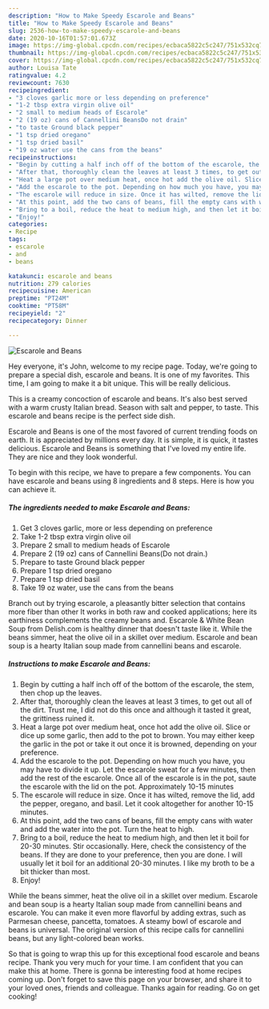 ```yaml
---
description: "How to Make Speedy Escarole and Beans"
title: "How to Make Speedy Escarole and Beans"
slug: 2536-how-to-make-speedy-escarole-and-beans
date: 2020-10-16T01:57:01.673Z
image: https://img-global.cpcdn.com/recipes/ecbaca5822c5c247/751x532cq70/escarole-and-beans-recipe-main-photo.jpg
thumbnail: https://img-global.cpcdn.com/recipes/ecbaca5822c5c247/751x532cq70/escarole-and-beans-recipe-main-photo.jpg
cover: https://img-global.cpcdn.com/recipes/ecbaca5822c5c247/751x532cq70/escarole-and-beans-recipe-main-photo.jpg
author: Louisa Tate
ratingvalue: 4.2
reviewcount: 7630
recipeingredient:
- "3 cloves garlic more or less depending on preference"
- "1-2 tbsp extra virgin olive oil"
- "2 small to medium heads of Escarole"
- "2 (19 oz) cans of Cannellini BeansDo not drain"
- "to taste Ground black pepper"
- "1 tsp dried oregano"
- "1 tsp dried basil"
- "19 oz water use the cans from the beans"
recipeinstructions:
- "Begin by cutting a half inch off of the bottom of the escarole, the stem, then chop up the leaves."
- "After that, thoroughly clean the leaves at least 3 times, to get out all of the dirt. Trust me, I did not do this once and although it tasted it great, the grittiness ruined it."
- "Heat a large pot over medium heat, once hot add the olive oil. Slice or dice up some garlic, then add to the pot to brown. You may either keep the garlic in the pot or take it out once it is browned, depending on your preference."
- "Add the escarole to the pot. Depending on how much you have, you may have to divide it up. Let the escarole sweat for a few minutes, then add the rest of the escarole. Once all of the escarole is in the pot, saute the escarole with the lid on the pot. Approximately 10-15 minutes"
- "The escarole will reduce in size. Once it has wilted, remove the lid, add the pepper, oregano, and basil. Let it cook altogether for another 10-15 minutes."
- "At this point, add the two cans of beans, fill the empty cans with water and add the water into the pot. Turn the heat to high."
- "Bring to a boil, reduce the heat to medium high, and then let it boil for 20-30 minutes. Stir occasionally. Here, check the consistency of the beans. If they are done to your preference, then you are done. I will usually let it boil for an additional 20-30 minutes. I like my broth to be a bit thicker than most."
- "Enjoy!"
categories:
- Recipe
tags:
- escarole
- and
- beans

katakunci: escarole and beans 
nutrition: 279 calories
recipecuisine: American
preptime: "PT24M"
cooktime: "PT58M"
recipeyield: "2"
recipecategory: Dinner

---
```



![Escarole and Beans](https://img-global.cpcdn.com/recipes/ecbaca5822c5c247/751x532cq70/escarole-and-beans-recipe-main-photo.jpg)

Hey everyone, it's John, welcome to my recipe page. Today, we're going to prepare a special dish, escarole and beans. It is one of my favorites. This time, I am going to make it a bit unique. This will be really delicious.

This is a creamy concoction of escarole and beans. It&#39;s also best served with a warm crusty Italian bread. Season with salt and pepper, to taste. This escarole and beans recipe is the perfect side dish.

Escarole and Beans is one of the most favored of current trending foods on earth. It is appreciated by millions every day. It is simple, it is quick, it tastes delicious. Escarole and Beans is something that I've loved my entire life. They are nice and they look wonderful.


To begin with this recipe, we have to prepare a few components. You can have escarole and beans using 8 ingredients and 8 steps. Here is how you can achieve it.

<!--inarticleads1-->

##### The ingredients needed to make Escarole and Beans:

1. Get 3 cloves garlic, more or less depending on preference
1. Take 1-2 tbsp extra virgin olive oil
1. Prepare 2 small to medium heads of Escarole
1. Prepare 2 (19 oz) cans of Cannellini Beans(Do not drain.)
1. Prepare to taste Ground black pepper
1. Prepare 1 tsp dried oregano
1. Prepare 1 tsp dried basil
1. Take 19 oz water, use the cans from the beans


Branch out by trying escarole, a pleasantly bitter selection that contains more fiber than other It works in both raw and cooked applications; here its earthiness complements the creamy beans and. Escarole &amp; White Bean Soup from Delish.com is healthy dinner that doesn&#39;t taste like it. While the beans simmer, heat the olive oil in a skillet over medium. Escarole and bean soup is a hearty Italian soup made from cannellini beans and escarole. 

<!--inarticleads2-->

##### Instructions to make Escarole and Beans:

1. Begin by cutting a half inch off of the bottom of the escarole, the stem, then chop up the leaves.
1. After that, thoroughly clean the leaves at least 3 times, to get out all of the dirt. Trust me, I did not do this once and although it tasted it great, the grittiness ruined it.
1. Heat a large pot over medium heat, once hot add the olive oil. Slice or dice up some garlic, then add to the pot to brown. You may either keep the garlic in the pot or take it out once it is browned, depending on your preference.
1. Add the escarole to the pot. Depending on how much you have, you may have to divide it up. Let the escarole sweat for a few minutes, then add the rest of the escarole. Once all of the escarole is in the pot, saute the escarole with the lid on the pot. Approximately 10-15 minutes
1. The escarole will reduce in size. Once it has wilted, remove the lid, add the pepper, oregano, and basil. Let it cook altogether for another 10-15 minutes.
1. At this point, add the two cans of beans, fill the empty cans with water and add the water into the pot. Turn the heat to high.
1. Bring to a boil, reduce the heat to medium high, and then let it boil for 20-30 minutes. Stir occasionally. Here, check the consistency of the beans. If they are done to your preference, then you are done. I will usually let it boil for an additional 20-30 minutes. I like my broth to be a bit thicker than most.
1. Enjoy!


While the beans simmer, heat the olive oil in a skillet over medium. Escarole and bean soup is a hearty Italian soup made from cannellini beans and escarole. You can make it even more flavorful by adding extras, such as Parmesan cheese, pancetta, tomatoes. A steamy bowl of escarole and beans is universal. The original version of this recipe calls for cannellini beans, but any light-colored bean works. 

So that is going to wrap this up for this exceptional food escarole and beans recipe. Thank you very much for your time. I am confident that you can make this at home. There is gonna be interesting food at home recipes coming up. Don't forget to save this page on your browser, and share it to your loved ones, friends and colleague. Thanks again for reading. Go on get cooking!
